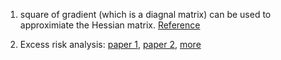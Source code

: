 1. square of gradient (which is a diagnal matrix) can be used to approximiate the Hessian matrix. [Reference](https://cs.nju.edu.cn/zlj/pdf/ICML-2016-Zhang.pdf)

2. Excess risk analysis: [paper 1](https://niug1984.github.io/paper/lv_icml20.pdf), [paper 2](https://niug1984.github.io/paper/feng_icml20.pdf), [more](https://niug1984.github.io/publication.html)
